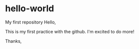 # hello-world
My first repository
Hello,

This is my first practice with the github. I'm excited to do more!

Thanks,
